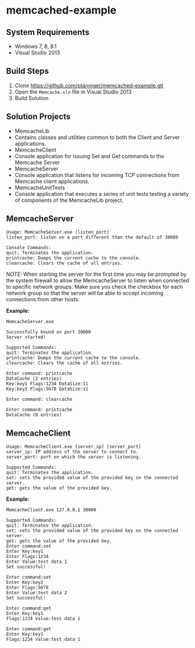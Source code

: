 # memcached-example
## System Requirements
* Windows 7, 8, 8.1
* Visual Studio 2013

## Build Steps
1. Clone https://github.com/ptanniger/memcached-example.git
2. Open the `Memcache.sln` file in Visual Studio 2013
3. Build Solution

## Solution Projects
* MemcacheLib
 * Contains classes and utilities common to both the Client and Server applications.
* MemcacheClient
 * Console application for issuing Set and Get commands to the Memcache Server
* MemcacheServer
 * Console application that listens for incoming TCP connections from Memcache client applications.
* MemcacheUnitTests
 * Console application that executes a series of unit tests testing a variety of components of the MemcacheLib project.

## MemcacheServer
    Usage: MemcacheServer.exe (listen_port)
    listen_port: listen on a port different than the default of 30000

    Console Commands:
    quit: Terminates the application.
    printcache: Dumps the current cache to the console.
    clearcache: Clears the cache of all entries.
*NOTE:* When starting the server for the first time you may be prompted by the system firewall to allow the MemcacheServer to listen when connected to specific network groups. Make sure you check the checkbox for each network group so that the server will be able to accept incoming connections from other hosts.

**Example:**
    
    MemcacheServer.exe
    
    Successfully bound on port 30000
    Server started!
    
    Supported Commands:
    quit: Terminates the application.
    printcache: Dumps the current cache to the console.
    clearcache: Clears the cache of all entries.
    
    Enter command: printcache
    DataCache (2 entries)
    Key:key1 Flags:1234 DataSize:11
    Key:key2 Flags:5678 DataSize:11
    
    Enter command: clearcache
    
    Enter command: printcache
    DataCache (0 entries)

## MemcacheClient
    Usage: MemcacheClient.exe [server_ip] [server_port]
    server_ip: IP address of the server to connect to.
    server_port: port on which the server is listening.
    
    Supported Commands:
    quit: Terminates the application.
    set: sets the provided value of the provided key on the connected server.
    get: gets the value of the provided key.

**Example:**  

    MemcacheClient.exe 127.0.0.1 30000
    
    Supported Commands:
    quit: Terminates the application.
    set: sets the provided value of the provided key on the connected server.
    get: gets the value of the provided key.
    Enter command:set
    Enter Key:key1
    Enter Flags:1234
    Enter Value:test data 1
    Set successful!
    
    Enter command:set
    Enter Key:key2
    Enter Flags:5678
    Enter Value:test data 2
    Set successful!
    
    Enter command:get
    Enter Key:key1
    Flags:1234 Value:test data 1
    
    Enter command:get
    Enter Key:key1
    Flags:1234 Value:test data 1
